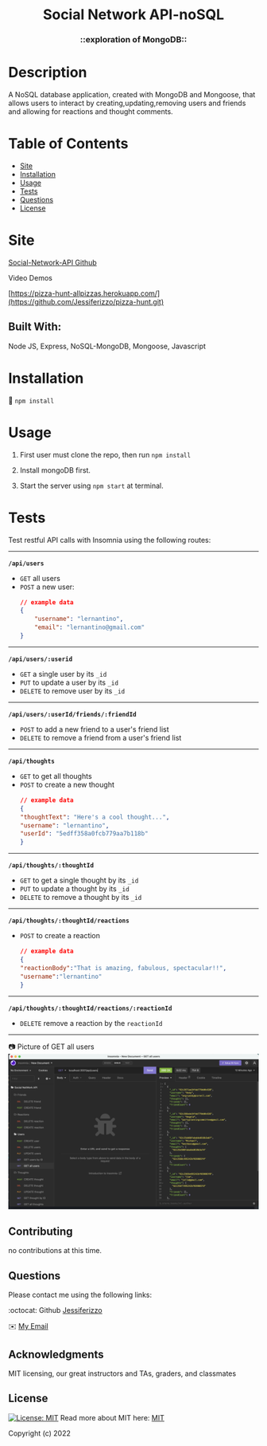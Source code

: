 <h1 align="center"> Social Network API-noSQL </h1>  
  
<h3 align="center">::exploration of MongoDB:: </h3>

  # Description
  A NoSQL database application, created with MongoDB and Mongoose, that allows users to interact by creating,updating,removing users and friends and allowing for reactions and thought comments.

  # Table of Contents
  * [Site](#site)
  * [Installation](#installation)
  * [Usage](#usage)
  * [Tests](#tests)
  * [Questions](#questions)
  * [License](#license)
  
  # Site 
  [Social-Network-API Github](https://github.com/Jessiferizzo/noSQL-social-network-API.git)
  
  Video Demos

  [https://pizza-hunt-allpizzas.herokuapp.com/](https://github.com/Jessiferizzo/pizza-hunt.git)


  ## Built With:
  Node JS, Express, NoSQL-MongoDB, Mongoose, Javascript
  
  # Installation
  💾 
  `npm install`
  
  # Usage
  1. First user must clone the repo, then run `npm install`

  2. Install mongoDB first. 
  
  3. Start the server using `npm start` at terminal.

# Tests
Test restful API calls with Insomnia using the following routes:

---
**`/api/users`**
* `GET` all users
* `POST` a new user:
    ```json
    // example data
    {
        "username": "lernantino",
        "email": "lernantino@gmail.com"
    }
    ```
---
**`/api/users/:userid`**
* `GET` a single user by its `_id` 
* `PUT` to update a user by its `_id`
* `DELETE` to remove user by its `_id`
---
**`/api/users/:userId/friends/:friendId`**
* `POST` to add a new friend to a user's friend list
* `DELETE` to remove a friend from a user's friend list
---
**`/api/thoughts`** 
* `GET` to get all thoughts
* `POST` to create a new thought
    ```json
    // example data
    {
    "thoughtText": "Here's a cool thought...",
    "username": "lernantino",
    "userId": "5edff358a0fcb779aa7b118b"
    }
    ```
---
**`/api/thoughts/:thoughtId`**
* `GET` to get a single thought by its `_id`
* `PUT` to update a thought by its `_id`
* `DELETE` to remove a thought by its `_id`
---

**`/api/thoughts/:thoughtId/reactions`**

* `POST` to create a reaction 
    ```json
    // example data
    {
    "reactionBody":"That is amazing, fabulous, spectacular!!",
    "username":"lernantino"
    }
    ```
---
**`/api/thoughts/:thoughtId/reactions/:reactionId`**
* `DELETE` remove a reaction by the `reactionId` 
---
📷 
Picture of GET all users ![picture of app](./public/assets/images/Screen%20Shot%202022-07-03%20at%2011.20.49%20PM.png)

  ## Contributing
   no contributions at this time.
  
  ## Questions
  Please contact me using the following links:

  :octocat: Github [Jessiferizzo](https://github.com/jessiferizzo) 

  ✉️ [My Email](mailto:jsisavath2@gmail.com)

  ## Acknowledgments
 MIT licensing, our great instructors and TAs, graders, and classmates

  ## License
  [![License: MIT](https://img.shields.io/badge/License-MIT-green.svg)](https://opensource.org/licenses/MIT)
  Read more about MIT here:
  [MIT](https://opensource.org/licenses/MIT)

  Copyright (c) 2022 